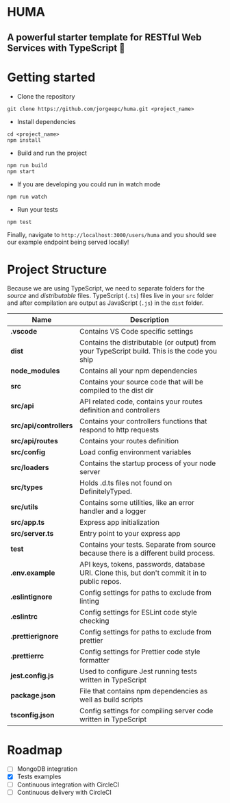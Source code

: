 # HUMA

## A powerful starter template for RESTful Web Services with TypeScript 🌽

# Getting started

- Clone the repository

```
git clone https://github.com/jorgeepc/huma.git <project_name>
```

- Install dependencies

```
cd <project_name>
npm install
```

- Build and run the project

```
npm run build
npm start
```

- If you are developing you could run in watch mode

```
npm run watch
```

- Run your tests

```
npm test
```

Finally, navigate to `http://localhost:3000/users/huma` and you should see our example endpoint being served locally!

# Project Structure

Because we are using TypeScript, we need to separate folders for the _source_ and _distributable_ files.
TypeScript (`.ts`) files live in your `src` folder and after compilation are output as JavaScript (`.js`) in the `dist` folder.

| Name                    | Description                                                                                    |
| ----------------------- | ---------------------------------------------------------------------------------------------- |
| **.vscode**             | Contains VS Code specific settings                                                             |
| **dist**                | Contains the distributable (or output) from your TypeScript build. This is the code you ship   |
| **node_modules**        | Contains all your npm dependencies                                                             |
| **src**                 | Contains your source code that will be compiled to the dist dir                                |
| **src/api**             | API related code, contains your routes definition and controllers                              |
| **src/api/controllers** | Contains your controllers functions that respond to http requests                              |
| **src/api/routes**      | Contains your routes definition                                                                |
| **src/config**          | Load config environment variables                                                              |
| **src/loaders**         | Contains the startup process of your node server                                               |
| **src/types**           | Holds .d.ts files not found on DefinitelyTyped.                                                |
| **src/utils**           | Contains some utilities, like an error handler and a logger                                    |
| **src/app.ts**          | Express app initialization                                                                     |
| **src/server.ts**       | Entry point to your express app                                                                |
| **test**                | Contains your tests. Separate from source because there is a different build process.          |
| **.env.example**        | API keys, tokens, passwords, database URI. Clone this, but don't commit it in to public repos. |
| **.eslintignore**       | Config settings for paths to exclude from linting                                              |
| **.eslintrc**           | Config settings for ESLint code style checking                                                 |
| **.prettierignore**     | Config settings for paths to exclude from prettier                                             |
| **.prettierrc**         | Config settings for Prettier code style formatter                                              |
| **jest.config.js**      | Used to configure Jest running tests written in TypeScript                                     |
| **package.json**        | File that contains npm dependencies as well as build scripts                                   |
| **tsconfig.json**       | Config settings for compiling server code written in TypeScript                                |

# Roadmap

- [ ] MongoDB integration
- [x] Tests examples
- [ ] Continuous integration with CircleCI
- [ ] Continuous delivery with CircleCI
